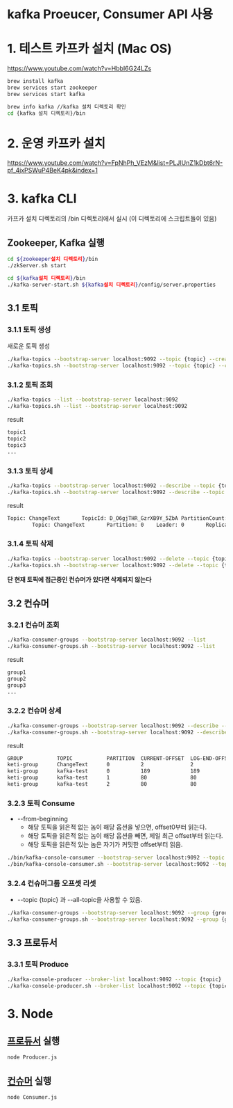 # kafka Proeucer, Consumer API 사용

# 1. 테스트 카프카 설치 (Mac OS)
https://www.youtube.com/watch?v=HbbI6G24LZs
```bash
brew install kafka
brew services start zookeeper
brew services start kafka

brew info kafka //kafka 설치 디렉토리 확인
cd {kafka 설치 디렉토리}/bin

```

# 2. 운영 카프카 설치
https://www.youtube.com/watch?v=FpNhPh_VEzM&list=PLJlUnZ1kDbt6rN-pf_4jxPSWuP4BeK4pk&index=1

# 3. kafka CLI
카프카 설치 디렉토리의 /bin 디렉토리에서 실시
(이 디렉토리에 스크립트들이 있음)

## Zookeeper, Kafka 실행
```bash
cd ${zookeeper설치 디렉토리}/bin
./zkServer.sh start

cd ${kafka설치 디렉토리}/bin
./kafka-server-start.sh ${kafka설치 디렉토리}/config/server.properties
```

## 3.1 토픽
### 3.1.1 토픽 생성
새로운 토픽 생성
```bash
./kafka-topics --bootstrap-server localhost:9092 --topic {topic} --create --partitions {파티션 수} --replication-factor {복제 수}
./kafka-topics.sh --bootstrap-server localhost:9092 --topic {topic} --create --partitions {파티션 수} --replication-factor {복제 수}
```


### 3.1.2 토픽 조회
```bash
./kafka-topics --list --bootstrap-server localhost:9092
./kafka-topics.sh --list --bootstrap-server localhost:9092
```

result
```bash
topic1
topic2
topic3
...
```

### 3.1.3 토픽 상세
```bash
./kafka-topics --bootstrap-server localhost:9092 --describe --topic {topic}
./kafka-topics.sh --bootstrap-server localhost:9092 --describe --topic {topic}
```
result
```bash
Topic: ChangeText       TopicId: D_O6gjTHR_GzrXB9Y_5ZbA PartitionCount: 1       ReplicationFactor: 1    Configs:
        Topic: ChangeText       Partition: 0    Leader: 0       Replicas: 0     Isr: 0
```

### 3.1.4 토픽 삭제
```bash
./kafka-topics --bootstrap-server localhost:9092 --delete --topic {topic}
./kafka-topics.sh --bootstrap-server localhost:9092 --delete --topic {topic}
```
**단 현재 토픽에 접근중인 컨슈머가 있다면 삭제되지 않는다**

## 3.2 컨슈머
### 3.2.1 컨슈머 조회
```bash
./kafka-consumer-groups --bootstrap-server localhost:9092 --list
./kafka-consumer-groups.sh --bootstrap-server localhost:9092 --list
```

result
```bash
group1
group2
group3
...
```

### 3.2.2 컨슈머 상세

```bash
./kafka-consumer-groups --bootstrap-server localhost:9092 --describe --group {consumer group}
./kafka-consumer-groups.sh --bootstrap-server localhost:9092 --describe --group {consumer group}
```

result
```bash
GROUP           TOPIC           PARTITION  CURRENT-OFFSET  LOG-END-OFFSET  LAG             CONSUMER-ID                                  HOST             CLIENT-ID
keti-group      ChangeText      0          2               2               0               kafkajs-075bb241-f6f2-40fc-acaa-29d3b25e17a6 /0:0:0:0:0:0:0:1 kafkajs
keti-group      kafka-test      0          189             189             0               -                                            -                -
keti-group      kafka-test      1          80              80              0               -                                            -                -
keti-group      kafka-test      2          80              80              0               -                                            -                -
```

### 3.2.3 토픽 Consume
* --from-beginning
    * 해당 토픽을 읽은적 없는 놈이 해당 옵션을 넣으면, offset0부터 읽는다.
    * 해당 토픽을 읽은적 없는 놈이 해당 옵션을 빼면, 제일 최근 offset부터 읽는다.
    * 해당 토픽을 읽은적 있는 놈은 자기가 커밋한 offset부터 읽음.

```bash
./bin/kafka-console-consumer --bootstrap-server localhost:9092 --topic {topic} [--from-beginning] [--group {groupId}]
./bin/kafka-console-consumer.sh --bootstrap-server localhost:9092 --topic {topic} [--from-beginning]
```

### 3.2.4 컨슈머그룹 오프셋 리셋
* --topic {topic} 과 --all-topic을 사용할 수 있음.

```bash
./kafka-consumer-groups --bootstrap-server localhost:9092 --group {group} --topic {topic} --reset-offsets --to-earliest --execute
./kafka-consumer-groups.sh --bootstrap-server localhost:9092 --group {group} --topic {topic} --reset-offsets --to-earliest --execute
```

## 3.3 프로듀서
### 3.3.1 토픽 Produce
```bash
./kafka-console-producer --broker-list localhost:9092 --topic {topic}
./kafka-console-producer.sh --broker-list localhost:9092 --topic {topic}
```


# 3. Node

## [프로듀서](/Kafka/Node/Producer.js) 실행
```bash
node Producer.js
```

## [컨슈머](/Kafka/Node/Consumer.js) 실행
```bash
node Consumer.js
```